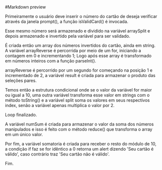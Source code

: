 #Markdown preview

Primeiramente o usuário deve inserir o número do cartão de deseja verificar através da janela prompt(), a função isValidCard() é invocada.

Esse mesmo número será armazenado e dividido na variável arraySplit e depois armazenado e invertido pela variável para ser validado.

É criada então um array dos números invertidos do cartão, ainda em string. A variável arrayReverse é percorrida por meio de um for, iniciando a contagem em 0 e incrementando 1; Logo após esse array é transformado em números inteiros com a função parseInt().

arrayReverse é percorrido por um segundo for começando na posição 1 e incrementado de 2, a variável result é criada para armazenar o produto das seleções pares.

Temos então a estrutura condicional onde se o valor da variável for maior ou igual a 10, uma outra variável transforma esse valor em strings com o método toString() e a variável split soma os valores em seus respectivos index, senão a variável apenas multiplica o valor por 2.

Loop finalizado.

A variável numSum é criada para armazenar o valor da soma dos números manipulados e isso é feito com o método reduce() que transforma o array em um único valor.

Por fim, a variável somatoria é criada para receber o resto do módulo de 10, a condição if faz se for idêntico a 0 retorna um alert dizendo 'Seu cartão é válido', caso contrário traz 'Seu cartão não é válido'.

Fim.
